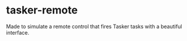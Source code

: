 # tasker-remote
Made to simulate a remote control that fires Tasker tasks with a beautiful interface.
